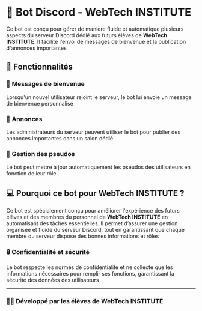 # 🤖 Bot Discord - WebTech INSTITUTE

Ce bot est conçu pour gérer de manière fluide et automatique plusieurs aspects du serveur Discord dédié aux futurs élèves de **WebTech INSTITUTE**. Il facilite l'envoi de messages de bienvenue et la publication d'annonces importantes

## 🚀 Fonctionnalités

### 👋 **Messages de bienvenue**
Lorsqu'un nouvel utilisateur rejoint le serveur, le bot lui envoie un message de bienvenue personnalisé

### 📢 **Annonces**
Les administrateurs du serveur peuvent utiliser le bot pour publier des annonces importantes dans un salon dédié

### 📝 **Gestion des pseudos**
Le bot peut mettre à jour automatiquement les pseudos des utilisateurs en fonction de leur rôle

## 💻 **Pourquoi ce bot pour WebTech INSTITUTE ?**
Ce bot est spécialement conçu pour améliorer l'expérience des futurs élèves et des membres du personnel de **WebTech INSTITUTE** en automatisant des tâches essentielles. Il permet d’assurer une gestion organisée et fluide du serveur Discord, tout en garantissant que chaque membre du serveur dispose des bonnes informations et rôles

### 🔒 **Confidentialité et sécurité**
Le bot respecte les normes de confidentialité et ne collecte que les informations nécessaires pour remplir ses fonctions, garantissant la sécurité des données des utilisateurs

---

### 👨‍💻 **Développé par les élèves de WebTech INSTITUTE**